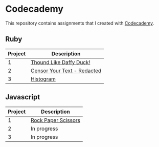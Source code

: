 # Codecademy
This repository contains assignments that I created with [Codecademy](https://www.codecademy.com/learn).

## Ruby
Project | Description
----------|----------
1 | [Thound Like Daffy Duck!](ruby/daffy-duck.rb)
2 | [Censor Your Text - Redacted](ruby/redacted.rb)
3 | [Histogram](ruby/histogram.rb)

## Javascript
Project | Description
---------|---------
1 | [Rock Paper Scissors](javascript/rock-paper-scissors.js)
2 | In progress
3 | In progress
